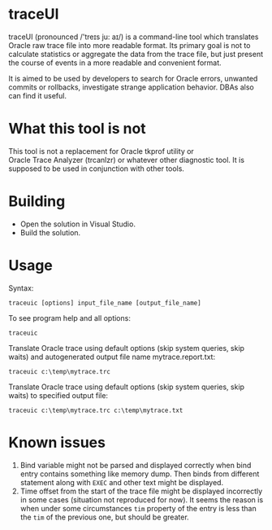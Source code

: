 # traceUI
traceUI (pronounced /'treɪs ju: aɪ/) is a command-line tool which translates Oracle raw trace file into more readable format. Its primary goal is not to calculate statistics or aggregate the data from the trace file, but just present the course of events in a more readable and convenient format.

It is aimed to be used by developers to search for Oracle errors, unwanted commits or rollbacks, investigate strange application behavior. DBAs also can find it useful.

# What this tool is not
This tool is not a replacement for Oracle tkprof utility or 	
Oracle Trace Analyzer (trcanlzr) or whatever other diagnostic tool. It is supposed to be used in conjunction with other tools.

# Building
* Open the solution in Visual Studio.
* Build the solution.

# Usage
Syntax:
```
traceuic [options] input_file_name [output_file_name]
```
To see program help and all options:
```
traceuic
```
Translate Oracle trace using default options (skip system queries, skip waits) and autogenerated output file name mytrace.report.txt:
```
traceuic c:\temp\mytrace.trc
```
Translate Oracle trace using default options (skip system queries, skip waits) to specified output file:
```
traceuic c:\temp\mytrace.trc c:\temp\mytrace.txt
```

# Known issues
1. Bind variable might not be parsed and displayed correctly when bind entry contains something like memory dump. Then binds from different statement along with `EXEC` and other text might be displayed.
2. Time offset from the start of the trace file might be displayed incorrectly in some cases (situation not reproduced for now). It seems the reason is when under some circumstances `tim` property of the entry is less than the `tim` of the previous one, but should be greater.
